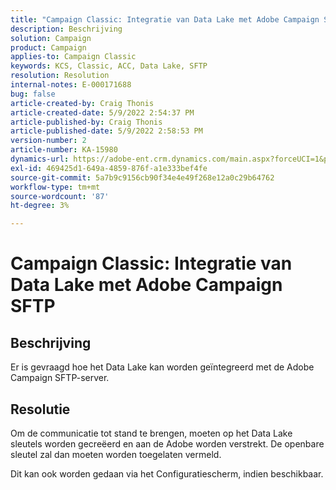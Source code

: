```yaml
---
title: "Campaign Classic: Integratie van Data Lake met Adobe Campaign SFTP"
description: Beschrijving
solution: Campaign
product: Campaign
applies-to: Campaign Classic
keywords: KCS, Classic, ACC, Data Lake, SFTP
resolution: Resolution
internal-notes: E-000171688
bug: false
article-created-by: Craig Thonis
article-created-date: 5/9/2022 2:54:37 PM
article-published-by: Craig Thonis
article-published-date: 5/9/2022 2:58:53 PM
version-number: 2
article-number: KA-15980
dynamics-url: https://adobe-ent.crm.dynamics.com/main.aspx?forceUCI=1&pagetype=entityrecord&etn=knowledgearticle&id=537447ec-a7cf-ec11-a7b5-00224809c196
exl-id: 469425d1-649a-4859-876f-a1e333bef4fe
source-git-commit: 5a7b9c9156cb90f34e4e49f268e12a0c29b64762
workflow-type: tm+mt
source-wordcount: '87'
ht-degree: 3%

---
```


# Campaign Classic: Integratie van Data Lake met Adobe Campaign SFTP

## Beschrijving


Er is gevraagd hoe het Data Lake kan worden geïntegreerd met de Adobe Campaign SFTP-server.


## Resolutie


Om de communicatie tot stand te brengen, moeten op het Data Lake sleutels worden gecreëerd en aan de Adobe worden verstrekt. De openbare sleutel zal dan moeten worden toegelaten vermeld.



Dit kan ook worden gedaan via het Configuratiescherm, indien beschikbaar.
